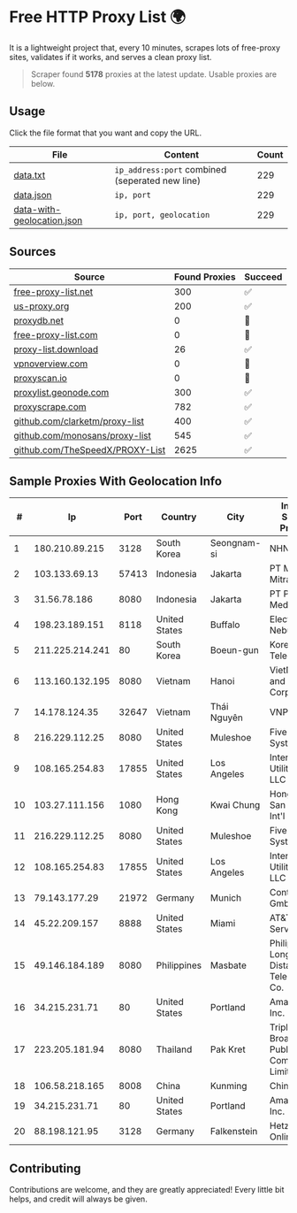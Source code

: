 
# Free HTTP Proxy List 🌍

It is a lightweight project that, every 10 minutes, scrapes lots of free-proxy sites, validates if it works, and serves a clean proxy list.


> Scraper found **5178** proxies at the latest update. Usable proxies are below.

## Usage

Click the file format that you want and copy the URL.


|File|Content|Count|
|----|-------|-----|
|[data.txt](https://raw.githubusercontent.com/themiralay/Proxy-List-World/master/data.txt)|`ip_address:port` combined (seperated new line)|229|
|[data.json](https://raw.githubusercontent.com/themiralay/Proxy-List-World/master/data.json)|`ip, port`|229|
|[data-with-geolocation.json](https://raw.githubusercontent.com/themiralay/Proxy-List-World/master/data-with-geolocation.json)|`ip, port, geolocation`|229|

## Sources

|Source|Found Proxies|Succeed|
|------|-------------|-------|
|[free-proxy-list.net](https://free-proxy-list.net)|300|✅|
|[us-proxy.org](https://www.us-proxy.org)|200|✅|
|[proxydb.net](http://proxydb.net)|0|🚫|
|[free-proxy-list.com](https://free-proxy-list.com/?page=&port=&type%5B%5D=http&type%5B%5D=https&up_time=0&search=Search)|0|🚫|
|[proxy-list.download](https://www.proxy-list.download/HTTP)|26|✅|
|[vpnoverview.com](https://vpnoverview.com/privacy/anonymous-browsing/free-proxy-servers)|0|🚫|
|[proxyscan.io](https://www.proxyscan.io)|0|🚫|
|[proxylist.geonode.com](https://proxylist.geonode.com/api/proxy-list?limit=300&page=1&sort_by=lastChecked&sort_type=desc&protocols=http,https)|300|✅|
|[proxyscrape.com](https://api.proxyscrape.com/v2/?request=displayproxies&protocol=http&timeout=10000&country=all&ssl=all&anonymity=all)|782|✅|
|[github.com/clarketm/proxy-list](https://raw.githubusercontent.com/clarketm/proxy-list/master/proxy-list-raw.txt)|400|✅|
|[github.com/monosans/proxy-list](https://raw.githubusercontent.com/monosans/proxy-list/main/proxies/http.txt)|545|✅|
|[github.com/TheSpeedX/PROXY-List](https://raw.githubusercontent.com/TheSpeedX/PROXY-List/master/http.txt)|2625|✅|


## Sample Proxies With Geolocation Info

|#|Ip|Port|Country|City|Internet Service Provider|
|-|--|----|-------|----|-------------------------|
|1|180.210.89.215|3128|South Korea|Seongnam-si|NHNCLOUD|
|2|103.133.69.13|57413|Indonesia|Jakarta|PT Maxindo Mitra Solusi|
|3|31.56.78.186|8080|Indonesia|Jakarta|PT Perwira Media Solusi|
|4|198.23.189.151|8118|United States|Buffalo|Electro Nebula LLC|
|5|211.225.214.241|80|South Korea|Boeun-gun|Korea Telecom|
|6|113.160.132.195|8080|Vietnam|Hanoi|VietNam Post and Telecom Corporation|
|7|14.178.124.35|32647|Vietnam|Thái Nguyên|VNPT|
|8|216.229.112.25|8080|United States|Muleshoe|Five Area Systems, LLC|
|9|108.165.254.83|17855|United States|Los Angeles|Internet Utilities NA LLC|
|10|103.27.111.156|1080|Hong Kong|Kwai Chung|Hong Kong San Ai Net Int'l Limited|
|11|216.229.112.25|8080|United States|Muleshoe|Five Area Systems, LLC|
|12|108.165.254.83|17855|United States|Los Angeles|Internet Utilities NA LLC|
|13|79.143.177.29|21972|Germany|Munich|Contabo GmbH|
|14|45.22.209.157|8888|United States|Miami|AT&T Services, Inc.|
|15|49.146.184.189|8080|Philippines|Masbate|Philippine Long Distance Telephone Co.|
|16|34.215.231.71|80|United States|Portland|Amazon.com, Inc.|
|17|223.205.181.94|8080|Thailand|Pak Kret|Triple T Broadband Public Company Limited|
|18|106.58.218.165|8008|China|Kunming|Chinanet|
|19|34.215.231.71|80|United States|Portland|Amazon.com, Inc.|
|20|88.198.121.95|3128|Germany|Falkenstein|Hetzner Online GmbH|



## Contributing

Contributions are welcome, and they are greatly appreciated! Every
little bit helps, and credit will always be given.

